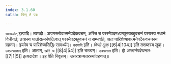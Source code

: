 ```yaml
---
index: 3.1.60
sutra: चिण् ते पदः

---
```

   `सामर्थ्यात्` इत्यादि। तशब्दो। ञयमस्त्येवात्मनेपदैकवचम्, अस्ति च परस्मैपदमध्यमपुरुषबहुवचनं यस्यस्य स्थाने विधीयते; तत्रास्य धातोरात्मनेपदित्वात् परस्मैपदबहुवचनं न सम्भवति, अतः पारिशेष्यावात्मनेपदैकवचनस्य ग्रहणम्। इयमेव च पारिशेष्यसिद्धिः सामर्थ्यम्। `उदपादि` इति। _चिणो लुक्_ [[6|4|104]]  इति तशब्दस्य लुक्। `उदपत्साताम्` इति। आताम्, `खरि च`  [[8|4|54]]  इति चत्त्र्वम्। `उदपत्सत` इति। झे _आत्मनेपदेष्वनतः_ [[7|1|5]]  इत्यदादेशः। इह वेति निवृत्तम्। उत्तरत्रान्यतरस्यांग्रहणात्॥
